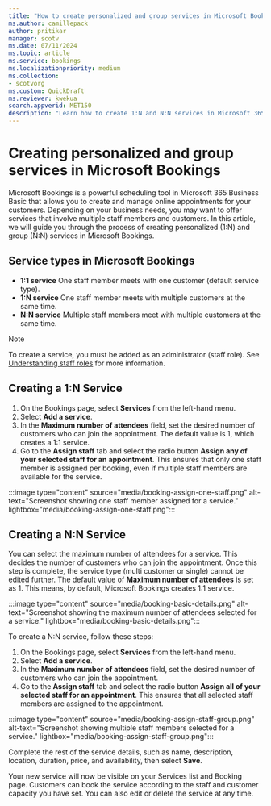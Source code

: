 ```yaml
---  
title: "How to create personalized and group services in Microsoft Bookings"  
ms.author: camillepack
author: pritikar
manager: scotv
ms.date: 07/11/2024  
ms.topic: article
ms.service: bookings
ms.localizationpriority: medium
ms.collection:
- scotvorg
ms.custom: QuickDraft  
ms.reviewer: kwekua  
search.appverid: MET150  
description: "Learn how to create 1:N and N:N services in Microsoft 365 Business Basic using Microsoft Bookings." 
---
```


# Creating personalized and group services in Microsoft Bookings

Microsoft Bookings is a powerful scheduling tool in Microsoft 365 Business Basic that allows you to create and manage online appointments for your customers. Depending on your business needs, you may want to offer services that involve multiple staff members and customers. In this article, we will guide you through the process of creating personalized (1:N) and group (N:N) services in Microsoft Bookings.

## Service types in Microsoft Bookings

- **1:1 service** One staff member meets with one customer (default service type).
- **1:N service** One staff member meets with multiple customers at the same time.
- **N:N service** Multiple staff members meet with multiple customers at the same time.

>[!NOTE]
> To create a service, you must be added as an administrator (staff role). See [Understanding staff roles](staff-roles.md) for more information.

## Creating a 1:N Service

1. On the Bookings page, select **Services** from the left-hand menu.
2. Select **Add a service**.
3. In the **Maximum number of attendees** field, set the desired number of customers who can join the appointment. The default value is 1, which creates a 1:1 service.
4. Go to the **Assign staff** tab and select the radio button **Assign any of your selected staff for an appointment**. This ensures that only one staff member is assigned per booking, even if multiple staff members are available for the service.

:::image type="content" source="media/booking-assign-one-staff.png" alt-text="Screenshot showing one staff member assigned for a service." lightbox="media/booking-assign-one-staff.png":::

## Creating a N:N Service

You can select the maximum number of attendees for a service. This decides the number of customers who can join the appointment. Once this step is complete, the service type (multi customer or single) cannot be edited further. The default value of **Maximum number of attendees** is set as 1. This means, by default, Microsoft Bookings creates 1:1 service.

:::image type="content" source="media/booking-basic-details.png" alt-text="Screenshot showing the maximum number of attendees selected for a service." lightbox="media/booking-basic-details.png":::

To create a N:N service, follow these steps:

1. On the Bookings page, select **Services** from the left-hand menu.
2. Select **Add a service**.
3. In the **Maximum number of attendees** field, set the desired number of customers who can join the appointment.
4. Go to the **Assign staff** tab and select the radio button **Assign all of your selected staff for an appointment**. This ensures that all selected staff members are assigned to the appointment.

:::image type="content" source="media/booking-assign-staff-group.png" alt-text="Screenshot showing multiple staff members selected for a service." lightbox="media/booking-assign-staff-group.png":::

Complete the rest of the service details, such as name, description, location, duration, price, and availability, then select **Save**.

Your new service will now be visible on your Services list and Booking page. Customers can book the service according to the staff and customer capacity you have set. You can also edit or delete the service at any time.
